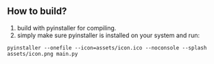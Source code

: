 ## How to build?
1. build with pyinstaller for compiling.
2. simply make sure pyinstaller is installed on your system and run:
```
pyinstaller --onefile --icon=assets/icon.ico --noconsole --splash assets/icon.png main.py
```